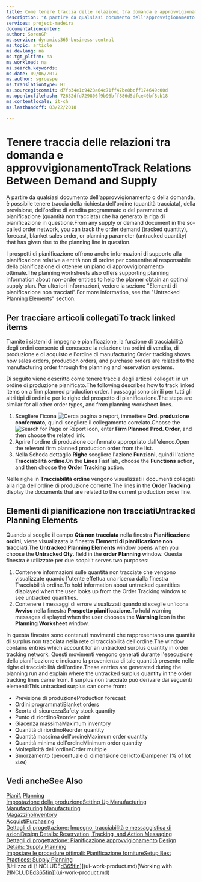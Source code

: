 ```yaml
---
title: Come tenere traccia delle relazioni tra domanda e approvvigionamento | Microsoft Docs
description: "A partire da qualsiasi documento dell'approvvigionamento o della domanda, è possibile tenere traccia della richiesta dell'ordine (quantità tracciata), della previsione, dell'ordine di vendita programmato o del parametro di pianificazione (quantità non tracciata) che ha generato la riga di pianificazione in questione."
services: project-madeira
documentationcenter: 
author: SorenGP
ms.service: dynamics365-business-central
ms.topic: article
ms.devlang: na
ms.tgt_pltfrm: na
ms.workload: na
ms.search.keywords: 
ms.date: 09/06/2017
ms.author: sgroespe
ms.translationtype: HT
ms.sourcegitcommit: d7fb34e1c9428a64c71ff47be8bcff174649c00d
ms.openlocfilehash: 72632dfd729806f9b96bff886d5dfce40bf8cb18
ms.contentlocale: it-ch
ms.lasthandoff: 03/22/2018

---
```

# <a name="track-relations-between-demand-and-supply"></a><span data-ttu-id="a3913-103">Tenere traccia delle relazioni tra domanda e approvvigionamento</span><span class="sxs-lookup"><span data-stu-id="a3913-103">Track Relations Between Demand and Supply</span></span>
<span data-ttu-id="a3913-104">A partire da qualsiasi documento dell'approvvigionamento o della domanda, è possibile tenere traccia della richiesta dell'ordine (quantità tracciata), della previsione, dell'ordine di vendita programmato o del parametro di pianificazione (quantità non tracciata) che ha generato la riga di pianificazione in questione.</span><span class="sxs-lookup"><span data-stu-id="a3913-104">From any supply or demand document in the so-called order network, you can track the order demand (tracked quantity), forecast, blanket sales order, or planning parameter (untracked quantity) that has given rise to the planning line in question.</span></span>

<span data-ttu-id="a3913-105">I prospetti di pianificazione offrono anche informazioni di supporto alla pianificazione relative a entità non di ordine per consentire al responsabile della pianificazione di ottenere un piano di approvvigionamento ottimale.</span><span class="sxs-lookup"><span data-stu-id="a3913-105">The planning worksheets also offers supporting planning information about non-order entities to help the planner obtain an optimal supply plan.</span></span> <span data-ttu-id="a3913-106">Per ulteriori informazioni, vedere la sezione "Elementi di pianificazione non tracciati".</span><span class="sxs-lookup"><span data-stu-id="a3913-106">For more information, see the "Untracked Planning Elements" section.</span></span>

## <a name="to-track-linked-items"></a><span data-ttu-id="a3913-107">Per tracciare articoli collegati</span><span class="sxs-lookup"><span data-stu-id="a3913-107">To track linked items</span></span>
<span data-ttu-id="a3913-108">Tramite i sistemi di impegno e pianificazione, la funzione di tracciabilità degli ordini consente di conoscere la relazione tra ordini di vendita, di produzione e di acquisto e l'ordine di manufacturing.</span><span class="sxs-lookup"><span data-stu-id="a3913-108">Order tracking shows how sales orders, production orders, and purchase orders are related to the manufacturing order through the planning and reservation systems.</span></span>

<span data-ttu-id="a3913-109">Di seguito viene descritto come tenere traccia degli articoli collegati in un ordine di produzione pianificato.</span><span class="sxs-lookup"><span data-stu-id="a3913-109">The following describes how to track linked items on a firm planned production order.</span></span> <span data-ttu-id="a3913-110">I passaggi sono simili per tutti gli altri tipi di ordini e per le righe del prospetto di pianificazione.</span><span class="sxs-lookup"><span data-stu-id="a3913-110">The steps are similar for all other order types, and from planning worksheet lines.</span></span>

1. <span data-ttu-id="a3913-111">Scegliere l'icona ![Cerca pagina o report](media/ui-search/search_small.png "icona Cerca pagina o report"), immettere **Ord. produzione confermato**, quindi scegliere il collegamento correlato.</span><span class="sxs-lookup"><span data-stu-id="a3913-111">Choose the ![Search for Page or Report](media/ui-search/search_small.png "Search for Page or Report icon") icon, enter **Firm Planned Prod. Order**, and then choose the related link.</span></span>
2. <span data-ttu-id="a3913-112">Aprire l'ordine di produzione confermato appropriato dall'elenco.</span><span class="sxs-lookup"><span data-stu-id="a3913-112">Open the relevant firm planned production order from the list.</span></span>
3. <span data-ttu-id="a3913-113">Nella Scheda dettaglio **Righe** scegliere l'azione **Funzioni**, quindi l'azione **Tracciabilità ordine**.</span><span class="sxs-lookup"><span data-stu-id="a3913-113">On the **Lines** FastTab, choose the **Functions** action, and then choose the **Order Tracking** action.</span></span>

<span data-ttu-id="a3913-114">Nelle righe in **Tracciabilità ordine** vengono visualizzati i documenti collegati alla riga dell'ordine di produzione corrente.</span><span class="sxs-lookup"><span data-stu-id="a3913-114">The lines in the **Order Tracking** display the documents that are related to the current production order line.</span></span>

## <a name="untracked-planning-elements"></a><span data-ttu-id="a3913-115">Elementi di pianificazione non tracciati</span><span class="sxs-lookup"><span data-stu-id="a3913-115">Untracked Planning Elements</span></span>
<span data-ttu-id="a3913-116">Quando si sceglie il campo **Qtà non tracciata** nella finestra **Pianificazione ordini**, viene visualizzata la finestra **Elementi di pianificazione non tracciati**.</span><span class="sxs-lookup"><span data-stu-id="a3913-116">The **Untracked Planning Elements** window opens when you choose the **Untracked Qty.** field in the **order Planning** window.</span></span> <span data-ttu-id="a3913-117">Questa finestra è utilizzate per due scopi:</span><span class="sxs-lookup"><span data-stu-id="a3913-117">It serves two purposes:</span></span>

1. <span data-ttu-id="a3913-118">Contenere informazioni sulle quantità non tracciate che vengono visualizzate quando l'utente effettua una ricerca dalla finestra Tracciabilità ordine.</span><span class="sxs-lookup"><span data-stu-id="a3913-118">To hold information about untracked quantities displayed when the user looks up from the Order Tracking window to see untracked quantities.</span></span>
2. <span data-ttu-id="a3913-119">Contenere i messaggi di errore visualizzati quando si sceglie un'icona **Avviso** nella finestra **Prospetto pianificazione**.</span><span class="sxs-lookup"><span data-stu-id="a3913-119">To hold warning messages displayed when the user chooses the **Warning** icon in the **Planning Worksheet** window.</span></span>

<span data-ttu-id="a3913-120">In questa finestra sono contenuti movimenti che rappresentano una quantità di surplus non tracciata nella rete di tracciabilità dell'ordine.</span><span class="sxs-lookup"><span data-stu-id="a3913-120">The window contains entries which account for an untracked surplus quantity in order tracking network.</span></span> <span data-ttu-id="a3913-121">Questi movimenti vengono generati durante l'esecuzione della pianificazione e indicano la provenienza di tale quantità presente nelle righe di tracciabilità dell'ordine.</span><span class="sxs-lookup"><span data-stu-id="a3913-121">These entries are generated during the planning run and explain where the untracked surplus quantity in the order tracking lines came from.</span></span> <span data-ttu-id="a3913-122">Il surplus non tracciato può derivare dai seguenti elementi:</span><span class="sxs-lookup"><span data-stu-id="a3913-122">This untracked surplus can come from:</span></span>

- <span data-ttu-id="a3913-123">Previsione di produzione</span><span class="sxs-lookup"><span data-stu-id="a3913-123">Production forecast</span></span>
- <span data-ttu-id="a3913-124">Ordini programmati</span><span class="sxs-lookup"><span data-stu-id="a3913-124">Blanket orders</span></span>
- <span data-ttu-id="a3913-125">Scorta di sicurezza</span><span class="sxs-lookup"><span data-stu-id="a3913-125">Safety stock quantity</span></span>
- <span data-ttu-id="a3913-126">Punto di riordino</span><span class="sxs-lookup"><span data-stu-id="a3913-126">Reorder point</span></span>
- <span data-ttu-id="a3913-127">Giacenza massima</span><span class="sxs-lookup"><span data-stu-id="a3913-127">Maximum inventory</span></span>
- <span data-ttu-id="a3913-128">Quantità di riordino</span><span class="sxs-lookup"><span data-stu-id="a3913-128">Reorder quantity</span></span>
- <span data-ttu-id="a3913-129">Quantità massima dell'ordine</span><span class="sxs-lookup"><span data-stu-id="a3913-129">Maximum order quantity</span></span>
- <span data-ttu-id="a3913-130">Quantità minima dell'ordine</span><span class="sxs-lookup"><span data-stu-id="a3913-130">Minimum order quantity</span></span>
- <span data-ttu-id="a3913-131">Molteplicità dell'ordine</span><span class="sxs-lookup"><span data-stu-id="a3913-131">Order multiple</span></span>
- <span data-ttu-id="a3913-132">Smorzamento (percentuale di dimensione del lotto)</span><span class="sxs-lookup"><span data-stu-id="a3913-132">Dampener (% of lot size)</span></span>

## <a name="see-also"></a><span data-ttu-id="a3913-133">Vedi anche</span><span class="sxs-lookup"><span data-stu-id="a3913-133">See Also</span></span>  
<span data-ttu-id="a3913-134">[Pianif.](production-planning.md) </span><span class="sxs-lookup"><span data-stu-id="a3913-134">[Planning](production-planning.md) </span></span>  
[<span data-ttu-id="a3913-135">Impostazione della produzione</span><span class="sxs-lookup"><span data-stu-id="a3913-135">Setting Up Manufacturing</span></span>](production-configure-production-processes.md)  
<span data-ttu-id="a3913-136">[Manufacturing](production-manage-manufacturing.md)  </span><span class="sxs-lookup"><span data-stu-id="a3913-136">[Manufacturing](production-manage-manufacturing.md)  </span></span>  
[<span data-ttu-id="a3913-137">Magazzino</span><span class="sxs-lookup"><span data-stu-id="a3913-137">Inventory</span></span>](inventory-manage-inventory.md)  
[<span data-ttu-id="a3913-138">Acquisti</span><span class="sxs-lookup"><span data-stu-id="a3913-138">Purchasing</span></span>](purchasing-manage-purchasing.md)  
[<span data-ttu-id="a3913-139">Dettagli di progettazione: Impegno, tracciabilità e messaggistica di azioni</span><span class="sxs-lookup"><span data-stu-id="a3913-139">Design Details: Reservation, Tracking, and Action Messaging</span></span>](design-details-reservation-order-tracking-and-action-messaging.md)  
<span data-ttu-id="a3913-140">[Dettagli di progettazione: Pianificazione approvvigionamento](design-details-supply-planning.md) </span><span class="sxs-lookup"><span data-stu-id="a3913-140">[Design Details: Supply Planning](design-details-supply-planning.md) </span></span>  
[<span data-ttu-id="a3913-141">Impostare le procedure ottimali: Pianificazione forniture</span><span class="sxs-lookup"><span data-stu-id="a3913-141">Setup Best Practices: Supply Planning</span></span>](setup-best-practices-supply-planning.md)  
<span data-ttu-id="a3913-142">[Utilizzo di [!INCLUDE[d365fin](includes/d365fin_md.md)]](ui-work-product.md)</span><span class="sxs-lookup"><span data-stu-id="a3913-142">[Working with [!INCLUDE[d365fin](includes/d365fin_md.md)]](ui-work-product.md)</span></span>

